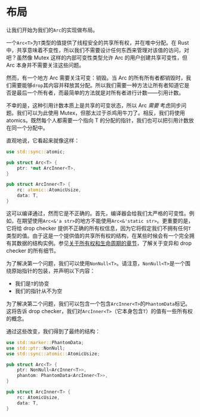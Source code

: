 # 布局

让我们开始为我们的`Arc`的实现做布局。

一个`Arc<T>`为`T`类型的值提供了线程安全的共享所有权，并在堆中分配。在 Rust 中，共享意味着不变性，所以我们不需要设计任何东西来管理对该值的访问，对吧？虽然像 Mutex 这样的内部可变性类型允许 Arc 的用户创建共享可变性，但 Arc 本身并不需要关注这些问题。

然而，有一个地方 Arc 需要关注可变：销毁。当 Arc 的所有所有者都销毁时，我们需要能够`drop`其内容并释放其分配。所以我们需要一种方法让所有者知道它是否是最后一个所有者，而最简单的方法就是对所有者进行计数——引用计数。

不幸的是，这种引用计数本质上是共享的可变状态，所以 Arc _需要_ 考虑同步问题。我们可以为此使用 Mutex，但那太过于杀鸡用牛刀了。相反，我们将使用 atomics。既然每个人都需要一个指向 T 的分配的指针，我们也可以把引用计数放在同一个分配中。

直观地说，它看起来就像这样：

```rust
use std::sync::atomic;

pub struct Arc<T> {
    ptr: *mut ArcInner<T>,
}

pub struct ArcInner<T> {
    rc: atomic::AtomicUsize,
    data: T,
}
```

这可以编译通过，然而它是不正确的。首先，编译器会给我们太严格的可变性。例如，在期望使用`Arc<&'a str>`的地方不能使用`Arc<&'static str>`。更重要的是，它将给 drop checker 提供不正确的所有权信息，因为它将假定我们不拥有任何`T`类型的值。由于这是一个提供值的共享所有权的结构，在某些时候会有一个完全拥有其数据的结构实例。参见[关于所有权和生命周期的章节](../ownership.md)，了解关于变异和 drop checker 的所有细节。

为了解决第一个问题，我们可以使用`NonNull<T>`。请注意，`NonNull<T>`是一个围绕原始指针的包装，并声明以下内容：

* 我们是`T`的协变
* 我们的指针从不为空

为了解决第二个问题，我们可以包含一个包含`ArcInner<T>`的`PhantomData`标记。这将告诉 drop checker，我们对`ArcInner<T>`（它本身包含`T`）的值有一些所有权的概念。

通过这些改变，我们得到了最终的结构：

```rust
use std::marker::PhantomData;
use std::ptr::NonNull;
use std::sync::atomic::AtomicUsize;

pub struct Arc<T> {
    ptr: NonNull<ArcInner<T>>,
    phantom: PhantomData<ArcInner<T>>,
}

pub struct ArcInner<T> {
    rc: AtomicUsize,
    data: T,
}
```
